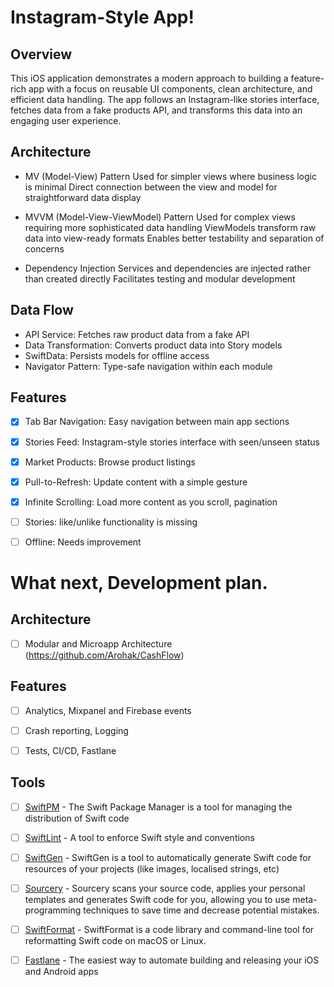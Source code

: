 # Instagram-Style App!

## Overview

This iOS application demonstrates a modern approach to building a feature-rich app with a focus on reusable UI components, clean architecture, and efficient data handling. The app follows an Instagram-like stories interface, fetches data from a fake products API, and transforms this data into an engaging user experience.


## Architecture

- MV (Model-View) Pattern
Used for simpler views where business logic is minimal
Direct connection between the view and model for straightforward data display

- MVVM (Model-View-ViewModel) Pattern
Used for complex views requiring more sophisticated data handling
ViewModels transform raw data into view-ready formats
Enables better testability and separation of concerns

- Dependency Injection
Services and dependencies are injected rather than created directly
Facilitates testing and modular development


## Data Flow

- API Service: Fetches raw product data from a fake API
- Data Transformation: Converts product data into Story models
- SwiftData: Persists models for offline access
- Navigator Pattern: Type-safe navigation within each module


## Features

- [x] Tab Bar Navigation: Easy navigation between main app sections
- [x] Stories Feed: Instagram-style stories interface with seen/unseen status
- [x] Market Products: Browse product listings
- [x] Pull-to-Refresh: Update content with a simple gesture
- [x] Infinite Scrolling: Load more content as you scroll, pagination
- [ ] Stories: like/unlike functionality is missing
- [ ] Offline: Needs improvement



# What next, Development plan.

## Architecture

- [ ] Modular and Microapp Architecture (https://github.com/Arohak/CashFlow)


## Features

- [ ] Analytics, Mixpanel and Firebase events
- [ ] Crash reporting, Logging
- [ ] Tests, CI/CD, Fastlane


## Tools

- [ ] [SwiftPM](https://www.swift.org/documentation/package-manager/) - The Swift Package Manager is a tool for managing the distribution of Swift code
- [ ] [SwiftLint](https://github.com/realm/SwiftLint) - A tool to enforce Swift style and conventions
- [ ] [SwiftGen](https://github.com/SwiftGen/SwiftGen) - SwiftGen is a tool to automatically generate Swift code for resources of your projects (like images, localised strings, etc)
- [ ] [Sourcery](https://github.com/krzysztofzablocki/Sourcery) - Sourcery scans your source code, applies your personal templates and generates Swift code for you, allowing you to use meta-programming techniques to save time and decrease potential mistakes.
- [ ] [SwiftFormat](https://github.com/nicklockwood/SwiftFormat) - SwiftFormat is a code library and command-line tool for reformatting Swift code on macOS or Linux.
- [ ] [Fastlane](https://github.com/fastlane/fastlane) - The easiest way to automate building and releasing your iOS and Android apps

